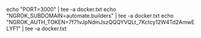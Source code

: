 echo "PORT=3000" | tee -a docker.txt
echo "NGROK_SUBDOMAIN=automate.builders" | tee -a docker.txt
echo "NGROK_AUTH_TOKEN=7f71vJpNdmJszQQQYVQLt_7Kctcy12W4Td2AmwELYF1" | tee -a docker.txt